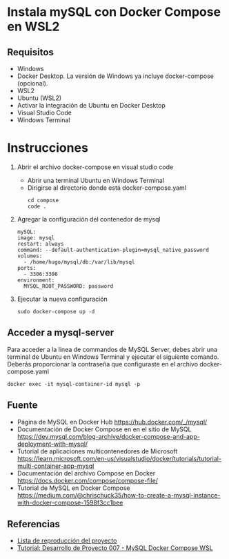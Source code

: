 # Instala mySQL con Docker Compose en WSL2

## Requisitos

- Windows
- Docker Desktop. La versión de Windows ya incluye docker-compose (opcional).
- WSL2
- Ubuntu (WSL2)
- Activar la integración de Ubuntu en Docker Desktop
- Visual Studio Code
- Windows Terminal

# Instrucciones

1. Abrir el archivo docker-compose en visual studio code
    - Abrir una terminal Ubuntu en Windows Terminal
    - Dirigirse al directorio donde está docker-compose.yaml
        ```
        cd compose
        code .
        ```
2. Agregar la configuración del contenedor de mysql
    ```
    mySQL:
    image: mysql
    restart: always
    command: --default-authentication-plugin=mysql_native_password
    volumes:
      - /home/hugo/mysql/db:/var/lib/mysql
    ports:
      - 3306:3306
    environment:
      MYSQL_ROOT_PASSWORD: password
    ```
3. Ejecutar la nueva configuración
    
    ```sudo docker-compose up -d```

## Acceder a mysql-server

Para acceder a la linea de commandos de MySQL Server, debes abrir una terminal de Ubuntu en Windows Terminal y ejecutar el siguiente comando. Deberás proporcionar la contraseña que configuraste en el archivo docker-compose.yaml

```docker exec -it mysql-container-id mysql -p```

## Fuente

- Página de MySQL en Docker Hub https://hub.docker.com/_/mysql/
- Documentación de Docker Compose en en el sitio de MySQL https://dev.mysql.com/blog-archive/docker-compose-and-app-deployment-with-mysql/
- Tutorial de aplicaciones multicontenedores de Microsoft https://learn.microsoft.com/en-us/visualstudio/docker/tutorials/tutorial-multi-container-app-mysql
- Documentación del archivo Compose en Docker https://docs.docker.com/compose/compose-file/
- Tutorial de MySQL en Docker Compose https://medium.com/@chrischuck35/how-to-create-a-mysql-instance-with-docker-compose-1598f3cc1bee

## Referencias

- [Lista de reproducción del proyecto](https://www.youtube.com/watch?v=_F277YnKmog&list=PLm5nY_UPV5A7sAQCkPrWafyoOXLW3rvgx&pp=iAQB)
- [Tutorial: Desarrollo de Proyecto 007 - MySQL Docker Compose WSL](https://youtu.be/IqKn2B_sN14)